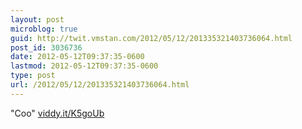 ```yaml
---
layout: post
microblog: true
guid: http://twit.vmstan.com/2012/05/12/201335321403736064.html
post_id: 3036736
date: 2012-05-12T09:37:35-0600
lastmod: 2012-05-12T09:37:35-0600
type: post
url: /2012/05/12/201335321403736064.html
---
```

"Coo" <a href="http://viddy.it/K5goUb">viddy.it/K5goUb</a>
